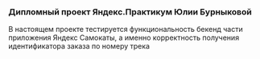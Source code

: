 ### Дипломный проект Яндекс.Практикум Юлии Бурныковой 

В настоящем проекте тестируется функциональность бекенд части приложения Яндекс Самокаты, а именно корректность получения идентификатора заказа по номеру трека 